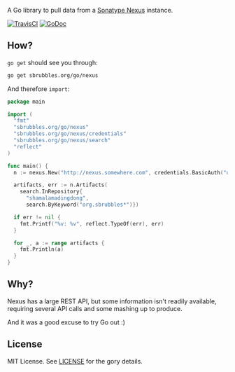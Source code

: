 A Go library to pull data from a [Sonatype Nexus](http://www.sonatype.com/nexus) instance.

[![TravisCI](https://travis-ci.org/hanjos/nexus.svg)](https://travis-ci.org/hanjos/nexus)
[![GoDoc](https://godoc.org/sbrubbles.org/go/nexus?status.svg)](https://godoc.org/sbrubbles.org/go/nexus)

How?
----

`go get` should see you through:

```sh
go get sbrubbles.org/go/nexus
```

And therefore `import`:

```Go
package main

import (
  "fmt"
  "sbrubbles.org/go/nexus"
  "sbrubbles.org/go/nexus/credentials"
  "sbrubbles.org/go/nexus/search"
  "reflect"
)

func main() {
  n := nexus.New("http://nexus.somewhere.com", credentials.BasicAuth("username", "password"))

  artifacts, err := n.Artifacts(
    search.InRepository{
      "shamalamadingdong",
      search.ByKeyword("org.sbrubbles*")})

  if err != nil {
    fmt.Printf("%v: %v", reflect.TypeOf(err), err)
  }

  for _, a := range artifacts {
    fmt.Println(a)
  }
}
```

Why?
----

Nexus has a large REST API, but some information isn't readily available, requiring several API calls and some mashing
up to produce.

And it was a good excuse to try Go out :)

License
-------

MIT License. See [LICENSE](https://sbrubbles.org/go/nexus/blob/master/LICENSE) for the gory details.
